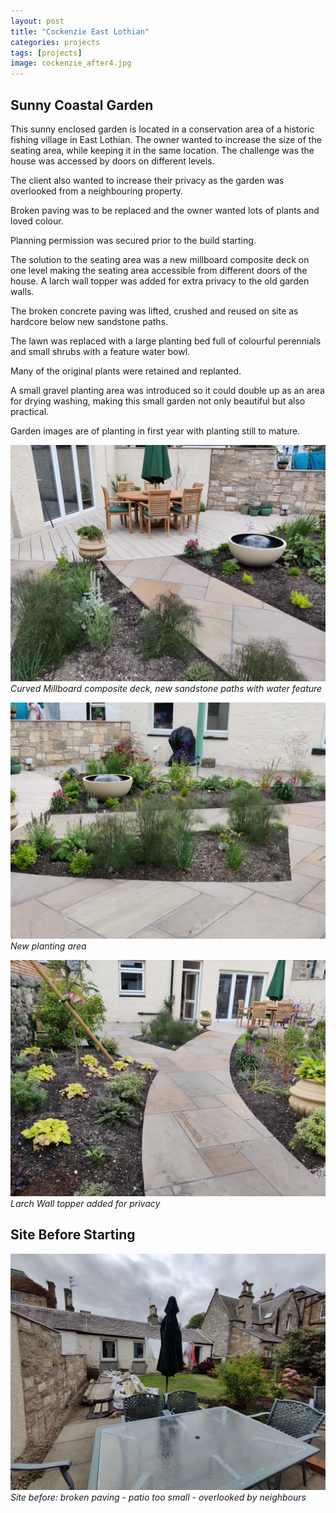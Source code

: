 ```yaml
---
layout: post
title: "Cockenzie East Lothian"
categories: projects
tags: [projects]
image: cockenzie_after4.jpg
---
```

## Sunny Coastal Garden ##
This sunny enclosed garden is located in a conservation area of a historic fishing village in East Lothian. The owner wanted to increase the size of the seating area, while keeping it in the same location. The challenge was the house was accessed by  doors on different levels. 

The client also wanted to  increase their privacy as the garden was overlooked  from a neighbouring property. 

Broken paving was to be replaced and the owner wanted lots of plants and loved colour. 

Planning permission was secured prior to the build starting.

The solution to the seating area was a new millboard composite deck on one level making the seating area accessible from different doors of the house. A larch wall topper was added for extra privacy to the old garden walls. 

The broken concrete paving was lifted, crushed  and reused on site as hardcore below new sandstone paths. 

The lawn was replaced with a large planting bed full of colourful perennials and small shrubs with a feature water bowl. 

Many of the original plants were retained and replanted.  

A small gravel  planting area was introduced so it could double up as an area for drying washing, making this small garden not only beautiful but also practical. 

Garden images are of planting in first year with planting still to mature.

![East Lothian Coastal Garden](/assets/img/cockenzie_after1.jpg)
*Curved Millboard composite deck, new sandstone paths with water feature*

![East Lothian Coastal Garden](/assets/img/cockenzie_after2.jpg)
*New planting area*

![East Lothian Coastal Garden](/assets/img/cockenzie_after3.jpg)
*Larch Wall topper added for privacy*
## Site Before Starting ##
![East Lothian Coastal Garden](/assets/img/cockenzie_before.jpg)
*Site before: broken paving - patio too small - overlooked by neighbours* 